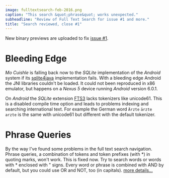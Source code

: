 ```yaml
---
image: fulltextsearch-feb-2016.png
caption: "This search &quot;phrase&quot; works unexpected."
subheadline: "Review of Full Text Search for issue #1 and more."
title: "Search reviewed, close #1"
---
```


New binary previews are uploaded to fix
[issue #1](https://github.com/ganskef/MoCuishle/issues/1).
<!--more-->

# Bleeding Edge

*Mo Cuishle* is falling back now to the *SQLite* implementation of the *Android* 
system if its [sqlite4java](https://bitbucket.org/almworks/sqlite4java) 
implementation fails. With a bleeding edge Android the JNI libraries couldn't 
be loaded. It could not been reproduced in x86 emulator, but happens on a 
*Nexus 5* device running *Android* version 6.0.1.

On *Android* the *SQLite* extension [FTS3](https://www.sqlite.org/fts3.html) 
lacks tokenizers like unicode61. This is a disabled compile time option and 
leads to problems indexing and searching international text. For example the 
German word `Ärzte` `ärzte` `arzte` is the same with unicode61 but different 
with the default tokenizer. 

# Phrase Queries

By the way I've found some problems in the full text search navigation. Phrase 
queries, a combination of tokens and token prefixes (with *) in quoting marks, 
won't work. This is fixed now. Try to search words or words with * enclosed with
&quot; signs. Every word or phrase is combined with AND by default, but you 
could use OR and NOT, too (in capitals). 
[more details...](https://www.sqlite.org/fts3.html#section_3)